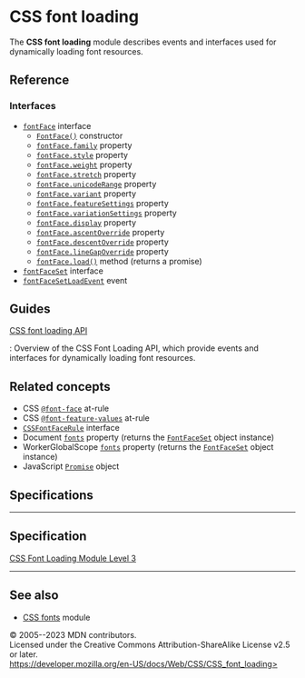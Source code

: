CSS font loading
================

The **CSS font loading** module describes events and interfaces used for
dynamically loading font resources.

Reference
---------

### Interfaces

- [`fontFace`](https://developer.mozilla.org/en-US/docs/Web/API/FontFace)
    interface
  - [`FontFace()`](https://developer.mozilla.org/en-US/docs/Web/API/FontFace/FontFace)
        constructor
  - [`fontFace.family`](https://developer.mozilla.org/en-US/docs/Web/API/FontFace/family)
        property
  - [`fontFace.style`](https://developer.mozilla.org/en-US/docs/Web/API/FontFace/style)
        property
  - [`fontFace.weight`](https://developer.mozilla.org/en-US/docs/Web/API/FontFace/weight)
        property
  - [`fontFace.stretch`](https://developer.mozilla.org/en-US/docs/Web/API/FontFace/stretch)
        property
  - [`fontFace.unicodeRange`](https://developer.mozilla.org/en-US/docs/Web/API/FontFace/unicodeRange)
        property
  - [`fontFace.variant`](https://developer.mozilla.org/en-US/docs/Web/API/FontFace/variant)
        property
  - [`fontFace.featureSettings`](https://developer.mozilla.org/en-US/docs/Web/API/FontFace/featureSettings)
        property
  - [`fontFace.variationSettings`](https://developer.mozilla.org/en-US/docs/Web/API/FontFace/variationSettings)
        property
  - [`fontFace.display`](https://developer.mozilla.org/en-US/docs/Web/API/FontFace/display)
        property
  - [`fontFace.ascentOverride`](https://developer.mozilla.org/en-US/docs/Web/API/FontFace/ascentOverride)
        property
  - [`fontFace.descentOverride`](https://developer.mozilla.org/en-US/docs/Web/API/FontFace/descentOverride)
        property
  - [`fontFace.lineGapOverride`](https://developer.mozilla.org/en-US/docs/Web/API/FontFace/lineGapOverride)
        property
  - [`fontFace.load()`](https://developer.mozilla.org/en-US/docs/Web/API/FontFace/load)
        method (returns a promise)
- [`fontFaceSet`](https://developer.mozilla.org/en-US/docs/Web/API/FontFaceSet)
    interface
- [`fontFaceSetLoadEvent`](https://developer.mozilla.org/en-US/docs/Web/API/FontFaceSetLoadEvent)
    event

Guides
------

[CSS font loading API](https://developer.mozilla.org/en-US/docs/Web/API/CSS_Font_Loading_API)

:   Overview of the CSS Font Loading API, which provide events and
    interfaces for dynamically loading font resources.

Related concepts
----------------

- CSS [`@font-face`](@font-face.md) at-rule
- CSS [`@font-feature-values`](@font-feature-values.md) at-rule
- [`CSSFontFaceRule`](https://developer.mozilla.org/en-US/docs/Web/API/CSSFontFaceRule)
    interface
- Document
    [`fonts`](https://developer.mozilla.org/en-US/docs/Web/API/Document/fonts)
    property (returns the
    [`FontFaceSet`](https://developer.mozilla.org/en-US/docs/Web/API/FontFaceSet)
    object instance)
- WorkerGlobalScope
    [`fonts`](https://developer.mozilla.org/en-US/docs/Web/API/WorkerGlobalScope/fonts)
    property (returns the
    [`FontFaceSet`](https://developer.mozilla.org/en-US/docs/Web/API/FontFaceSet)
    object instance)
- JavaScript
    [`Promise`](https://developer.mozilla.org/en-US/docs/Web/JavaScript/Reference/Global_Objects/Promise)
    object

Specifications
--------------

  -----------------------------------------------------------------------

Specification
  -----------------------------------------------------------------------

  [CSS Font Loading Module Level 3\
  ](https://drafts.csswg.org/css-font-loading/)

  -----------------------------------------------------------------------

See also
--------

- [CSS fonts](css_fonts.md) module

© 2005--2023 MDN contributors.\
Licensed under the Creative Commons Attribution-ShareAlike License v2.5
or later.\
https://developer.mozilla.org/en-US/docs/Web/CSS/CSS_font_loading>
